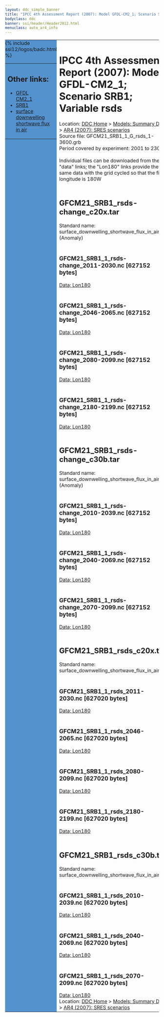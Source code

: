 ```yaml
---
layout: ddc_simple_banner
title: "IPCC 4th Assessment Report (2007): Model GFDL-CM2_1; Scenario SRB1; Variable rsds"
bodyclass: ddc
banner: ssi/header/Header2012.html
menuclass: auto_ar4_info
---
```



<table width="100%" border="0" cellspacing="0" cellpadding="0" style="border-collapse: collapse;">
<tr style="margin:0;padding:0;border:0;">
<td style="margin:0;padding:0;border:0;height:1pt;width:150pt;background:#5492CD;" valign="top" >

<div id="lh-col2" class="auto_ar4_info">
<table class="menumain" bgcolor="#5492CD" cellspacing="0" width="100%" border="0">
<tr><td>
<h2> Other links:</h2>
<ul>
<li><a href="/auto/ar4/model-GFDL-CM2_1.html">GFDL<br/>CM2_1</a></li>
<li><a href="/auto/ar4/scenario-SRB1.html">SRB1</a></li>
<li><a href="/auto/ar4/var-surface_downwelling_shortwave_flux_in_air.html">surface downwelling<br/> shortwave flux in air</a></li>
</ul>
</td></tr>
{% include ssi12/logos/badc.html %}
</table>
</div>
</td>
<td><h1>IPCC 4th Assessment Report (2007): Model GFDL-CM2_1; Scenario SRB1; Variable rsds</h1>

<!-- Breadcrumb1 -->
<div id="breadcrumb1" align="left">
Location: <a href="/index.html">DDC Home</a> > <a href="/sim/gcm_clim/">Models: Summary Data</a>
> <a href="/sim/gcm_clim/SRES_AR4/index.html">AR4 (2007): SRES scenarios</a>
</div>
<!-- End of Breadcrumb1 -->Source file: GFCM21_SRB1_1_G_rsds_1-3600.grb
<br/>
Period covered by experiment: 2001 to 2300<br/>
<br/>Individual files can be downloaded from the "data" links; the "Lon180" links provide the same data
         with the grid cycled so that the first longitude is 180W<br/>
<br/><h2>GFCM21_SRB1_rsds-change_c20x.tar</h2>
Standard name: surface_downwelling_shortwave_flux_in_air (Anomaly)<br>
<br/><h3>GFCM21_SRB1_1_rsds-change_2011-2030.nc [627152 bytes]</h3>
<a href="/cgi-bin/downl/ar4_nc/rsds/GFCM21_SRB1_1_rsds-change_2011-2030.nc">Data; </a><a href="/cgi-bin/downl/ar4_nc/rsds/GFCM21_SRB1_1_rsds-change_2011-2030.cyto180.nc"> Lon180</a><br/>
<br/><h3>GFCM21_SRB1_1_rsds-change_2046-2065.nc [627152 bytes]</h3>
<a href="/cgi-bin/downl/ar4_nc/rsds/GFCM21_SRB1_1_rsds-change_2046-2065.nc">Data; </a><a href="/cgi-bin/downl/ar4_nc/rsds/GFCM21_SRB1_1_rsds-change_2046-2065.cyto180.nc"> Lon180</a><br/>
<br/><h3>GFCM21_SRB1_1_rsds-change_2080-2099.nc [627152 bytes]</h3>
<a href="/cgi-bin/downl/ar4_nc/rsds/GFCM21_SRB1_1_rsds-change_2080-2099.nc">Data; </a><a href="/cgi-bin/downl/ar4_nc/rsds/GFCM21_SRB1_1_rsds-change_2080-2099.cyto180.nc"> Lon180</a><br/>
<br/><h3>GFCM21_SRB1_1_rsds-change_2180-2199.nc [627152 bytes]</h3>
<a href="/cgi-bin/downl/ar4_nc/rsds/GFCM21_SRB1_1_rsds-change_2180-2199.nc">Data; </a><a href="/cgi-bin/downl/ar4_nc/rsds/GFCM21_SRB1_1_rsds-change_2180-2199.cyto180.nc"> Lon180</a><br/>
<br/><h2>GFCM21_SRB1_rsds-change_c30b.tar</h2>
Standard name: surface_downwelling_shortwave_flux_in_air (Anomaly)<br>
<br/><h3>GFCM21_SRB1_1_rsds-change_2010-2039.nc [627152 bytes]</h3>
<a href="/cgi-bin/downl/ar4_nc/rsds/GFCM21_SRB1_1_rsds-change_2010-2039.nc">Data; </a><a href="/cgi-bin/downl/ar4_nc/rsds/GFCM21_SRB1_1_rsds-change_2010-2039.cyto180.nc"> Lon180</a><br/>
<br/><h3>GFCM21_SRB1_1_rsds-change_2040-2069.nc [627152 bytes]</h3>
<a href="/cgi-bin/downl/ar4_nc/rsds/GFCM21_SRB1_1_rsds-change_2040-2069.nc">Data; </a><a href="/cgi-bin/downl/ar4_nc/rsds/GFCM21_SRB1_1_rsds-change_2040-2069.cyto180.nc"> Lon180</a><br/>
<br/><h3>GFCM21_SRB1_1_rsds-change_2070-2099.nc [627152 bytes]</h3>
<a href="/cgi-bin/downl/ar4_nc/rsds/GFCM21_SRB1_1_rsds-change_2070-2099.nc">Data; </a><a href="/cgi-bin/downl/ar4_nc/rsds/GFCM21_SRB1_1_rsds-change_2070-2099.cyto180.nc"> Lon180</a><br/>
<br/><h2>GFCM21_SRB1_rsds_c20x.tar</h2>
Standard name: surface_downwelling_shortwave_flux_in_air<br>
<br/><h3>GFCM21_SRB1_1_rsds_2011-2030.nc [627020 bytes]</h3>
<a href="/cgi-bin/downl/ar4_nc/rsds/GFCM21_SRB1_1_rsds_2011-2030.nc">Data; </a><a href="/cgi-bin/downl/ar4_nc/rsds/GFCM21_SRB1_1_rsds_2011-2030.cyto180.nc"> Lon180</a><br/>
<br/><h3>GFCM21_SRB1_1_rsds_2046-2065.nc [627020 bytes]</h3>
<a href="/cgi-bin/downl/ar4_nc/rsds/GFCM21_SRB1_1_rsds_2046-2065.nc">Data; </a><a href="/cgi-bin/downl/ar4_nc/rsds/GFCM21_SRB1_1_rsds_2046-2065.cyto180.nc"> Lon180</a><br/>
<br/><h3>GFCM21_SRB1_1_rsds_2080-2099.nc [627020 bytes]</h3>
<a href="/cgi-bin/downl/ar4_nc/rsds/GFCM21_SRB1_1_rsds_2080-2099.nc">Data; </a><a href="/cgi-bin/downl/ar4_nc/rsds/GFCM21_SRB1_1_rsds_2080-2099.cyto180.nc"> Lon180</a><br/>
<br/><h3>GFCM21_SRB1_1_rsds_2180-2199.nc [627020 bytes]</h3>
<a href="/cgi-bin/downl/ar4_nc/rsds/GFCM21_SRB1_1_rsds_2180-2199.nc">Data; </a><a href="/cgi-bin/downl/ar4_nc/rsds/GFCM21_SRB1_1_rsds_2180-2199.cyto180.nc"> Lon180</a><br/>
<br/><h2>GFCM21_SRB1_rsds_c30b.tar</h2>
Standard name: surface_downwelling_shortwave_flux_in_air<br>
<br/><h3>GFCM21_SRB1_1_rsds_2010-2039.nc [627020 bytes]</h3>
<a href="/cgi-bin/downl/ar4_nc/rsds/GFCM21_SRB1_1_rsds_2010-2039.nc">Data; </a><a href="/cgi-bin/downl/ar4_nc/rsds/GFCM21_SRB1_1_rsds_2010-2039.cyto180.nc"> Lon180</a><br/>
<br/><h3>GFCM21_SRB1_1_rsds_2040-2069.nc [627020 bytes]</h3>
<a href="/cgi-bin/downl/ar4_nc/rsds/GFCM21_SRB1_1_rsds_2040-2069.nc">Data; </a><a href="/cgi-bin/downl/ar4_nc/rsds/GFCM21_SRB1_1_rsds_2040-2069.cyto180.nc"> Lon180</a><br/>
<br/><h3>GFCM21_SRB1_1_rsds_2070-2099.nc [627020 bytes]</h3>
<a href="/cgi-bin/downl/ar4_nc/rsds/GFCM21_SRB1_1_rsds_2070-2099.nc">Data; </a><a href="/cgi-bin/downl/ar4_nc/rsds/GFCM21_SRB1_1_rsds_2070-2099.cyto180.nc"> Lon180</a><br/>
<!-- Breadcrumb2 -->
<div id="breadcrumb2" align="left">
Location: <a href="/index.html">DDC Home</a> > <a href="/sim/gcm_clim/">Models: Summary Data</a>
> <a href="/sim/gcm_clim/SRES_AR4/index.html">AR4 (2007): SRES scenarios</a>
</div>
<!-- End of Breadcrumb2 --></td></tr></table>
